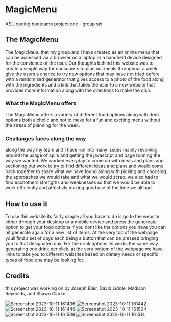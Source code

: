 # MagicMenu
ASU coding bootcamp project one - group six


## The MagicMenu
The MagicMenu that my group and I have created as an online menu that can be accessed via a browser on a laptop or a handheld device designed for the convience of the user. Our thoughts behind this website was to create a simple way for consumers to plan out meals throughout a week give the users a chance to try new options that may have not tried before with a randomized generator that gives access to a photo of the food along with the ingredients and a link that takes the user to a new website that provides more information along with the directions to make the dish.

### What the MagicMenu offers
The MagicMenu offers a variety of different food options along with drink options both alcholic and not to make for a fun and exciting menu without the stress of planning for the week.

### Challanges faces along the way
along the way my team and I have run into many issues mainly revolving around the usage of api's and getting the javascript and page running the way we wanted. We worked everyday to come up with ideas and plans and sectioning out work to try to find different ideas and plans and would come back together to share what we have found along with picking and choosing the approaches we would take and what we would scrap. we also had to find eachothers strengths and weaknesses so that we would be able to work efficiently and affectivly making good use of the time we all had.

## How to use it
To use this website its fairly simple all you have to do is go to the website either through your desktop or a mobile device and press the genereate option to get your food options if you dont like the options you have you can hit generate again for a new list of items. At the very top of the webpage youll find a set of days each being a button that can be pressed bringing you to that designated day. For the drink options its works the same way generating one drink per click. at the very bottom of the webpage we have links to take you to different websites based on dietary needs or specific types of food one may be looking for.

## Credits
this project was working on by Joseph Blair, David Liddle, Madison Reynolds, and Shawn Clarke.


![Screenshot 2023-10-11 161436](https://github.com/DaithiBrum/MagicMenu/assets/139307719/737095d1-c770-4de5-b2ef-9c12cb5f3adf)
![Screenshot 2023-10-11 161442](https://github.com/DaithiBrum/MagicMenu/assets/139307719/e149b14e-d4ea-4310-823b-cbf276018824)
![Screenshot 2023-10-11 161449](https://github.com/DaithiBrum/MagicMenu/assets/139307719/05cbe30c-f561-491e-8219-0d15c8f61784)
![Screenshot 2023-10-11 161504](https://github.com/DaithiBrum/MagicMenu/assets/139307719/a818cf98-0ae6-40d1-a50c-eef3a037771c)
![Screenshot 2023-10-11 161509](https://github.com/DaithiBrum/MagicMenu/assets/139307719/888a523c-0f50-450c-8986-9fab319f478a)
![Screenshot 2023-10-11 161514](https://github.com/DaithiBrum/MagicMenu/assets/139307719/66536cbc-c008-48d6-baa0-247ef2ade1e5)
